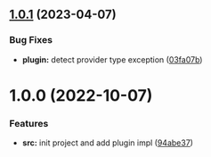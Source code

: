 ## [1.0.1](https://github.com/gavin-hao/ec-print-vue/compare/v1.0.0...v1.0.1) (2023-04-07)


### Bug Fixes

* **plugin:** detect provider type exception ([03fa07b](https://github.com/gavin-hao/ec-print-vue/commit/03fa07b35403a46db4a90847fcce0339c3570a79))

# 1.0.0 (2022-10-07)


### Features

* **src:** init project and add plugin impl ([94abe37](https://github.com/gavin-hao/ec-print-vue/commit/94abe3783b9b92ddfee9d7e9d086e4f0258289cd))
